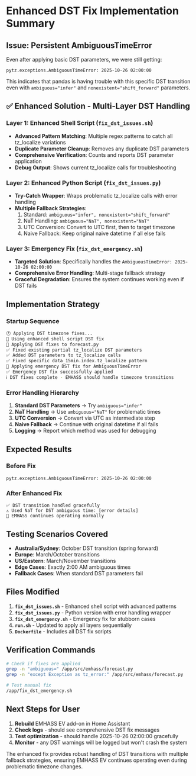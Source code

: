 # Enhanced DST Fix Implementation Summary

## Issue: Persistent AmbiguousTimeError
Even after applying basic DST parameters, we were still getting:
```
pytz.exceptions.AmbiguousTimeError: 2025-10-26 02:00:00
```

This indicates that pandas is having trouble with this specific DST transition even with `ambiguous="infer"` and `nonexistent="shift_forward"` parameters.

## ✅ Enhanced Solution - Multi-Layer DST Handling

### Layer 1: Enhanced Shell Script (`fix_dst_issues.sh`)
- **Advanced Pattern Matching**: Multiple regex patterns to catch all tz_localize variations
- **Duplicate Parameter Cleanup**: Removes any duplicate DST parameters
- **Comprehensive Verification**: Counts and reports DST parameter application
- **Debug Output**: Shows current tz_localize calls for troubleshooting

### Layer 2: Enhanced Python Script (`fix_dst_issues.py`)
- **Try-Catch Wrapper**: Wraps problematic tz_localize calls with error handling
- **Multiple Fallback Strategies**:
  1. Standard: `ambiguous="infer", nonexistent="shift_forward"`
  2. NaT Handling: `ambiguous="NaT", nonexistent="NaT"`
  3. UTC Conversion: Convert to UTC first, then to target timezone
  4. Naive Fallback: Keep original naive datetime if all else fails

### Layer 3: Emergency Fix (`fix_dst_emergency.sh`)
- **Targeted Solution**: Specifically handles the `AmbiguousTimeError: 2025-10-26 02:00:00`
- **Comprehensive Error Handling**: Multi-stage fallback strategy
- **Graceful Degradation**: Ensures the system continues working even if DST fails

## Implementation Strategy

### Startup Sequence
```bash
🕐 Applying DST timezone fixes...
📍 Using enhanced shell script DST fix
🔧 Applying DST fixes to forecast.py
✅ Fixed existing partial tz_localize DST parameters
✅ Added DST parameters to tz_localize calls
✅ Fixed specific data_15min.index.tz_localize pattern
🚨 Applying emergency DST fix for AmbiguousTimeError
✅ Emergency DST fix successfully applied
ℹ️ DST fixes complete - EMHASS should handle timezone transitions
```

### Error Handling Hierarchy
1. **Standard DST Parameters** → Try `ambiguous="infer"`
2. **NaT Handling** → Use `ambiguous="NaT"` for problematic times
3. **UTC Conversion** → Convert via UTC as intermediate step
4. **Naive Fallback** → Continue with original datetime if all fails
5. **Logging** → Report which method was used for debugging

## Expected Results

### Before Fix
```
pytz.exceptions.AmbiguousTimeError: 2025-10-26 02:00:00
```

### After Enhanced Fix
```
✅ DST transition handled gracefully
⚠️ Used NaT for DST ambiguous time: [error details]
🔄 EMHASS continues operating normally
```

## Testing Scenarios Covered

- **Australia/Sydney**: October DST transition (spring forward)
- **Europe**: March/October transitions
- **US/Eastern**: March/November transitions
- **Edge Cases**: Exactly 2:00 AM ambiguous times
- **Fallback Cases**: When standard DST parameters fail

## Files Modified

1. **`fix_dst_issues.sh`** - Enhanced shell script with advanced patterns
2. **`fix_dst_issues.py`** - Python version with error handling wrapper
3. **`fix_dst_emergency.sh`** - Emergency fix for stubborn cases
4. **`run.sh`** - Updated to apply all layers sequentially
5. **`Dockerfile`** - Includes all DST fix scripts

## Verification Commands

```bash
# Check if fixes are applied
grep -n "ambiguous=" /app/src/emhass/forecast.py
grep -n "except Exception as tz_error:" /app/src/emhass/forecast.py

# Test manual fix
/app/fix_dst_emergency.sh
```

## Next Steps for User

1. **Rebuild** EMHASS EV add-on in Home Assistant
2. **Check logs** - should see comprehensive DST fix messages
3. **Test optimization** - should handle 2025-10-26 02:00:00 gracefully
4. **Monitor** - any DST warnings will be logged but won't crash the system

The enhanced fix provides robust handling of DST transitions with multiple fallback strategies, ensuring EMHASS EV continues operating even during problematic timezone changes.